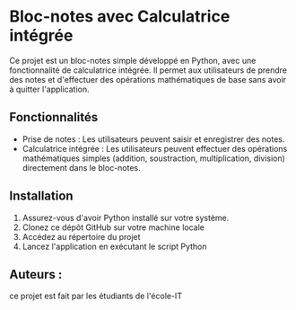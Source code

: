 # Bloc-notes avec Calculatrice intégrée

Ce projet est un bloc-notes simple développé en Python, avec une fonctionnalité de calculatrice intégrée. Il permet aux utilisateurs de prendre des notes et d'effectuer des opérations mathématiques de base sans avoir à quitter l'application.

## Fonctionnalités

- Prise de notes : Les utilisateurs peuvent saisir et enregistrer des notes.
- Calculatrice intégrée : Les utilisateurs peuvent effectuer des opérations mathématiques simples (addition, soustraction, multiplication, division) directement dans le bloc-notes.

## Installation

1. Assurez-vous d'avoir Python installé sur votre système.
2. Clonez ce dépôt GitHub sur votre machine locale
3. Accédez au répertoire du projet
4. Lancez l'application en exécutant le script Python

## Auteurs : 
ce projet est fait par les étudiants de l'école-IT


